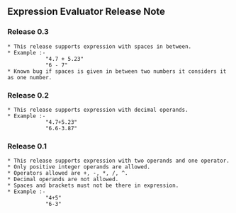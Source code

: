 ## Expression Evaluator Release Note

### Release 0.3
    * This release supports expression with spaces in between.
    * Example :-
                "4.7 + 5.23"
                "6 - 7"
    * Known bug if spaces is given in between two numbers it considers it as one number.


### Release 0.2
    * This release supports expression with decimal operands.
    * Example :-
                "4.7+5.23"
                "6.6-3.87"


### Release 0.1
    * This release supports expression with two operands and one operator.
    * Only positive integer operands are allowed.
    * Operators allowed are +, -, *, /, ^.
    * Decimal operands are not allowed.
    * Spaces and brackets must not be there in expression.
    * Example :-
                "4+5"
                "6-3"